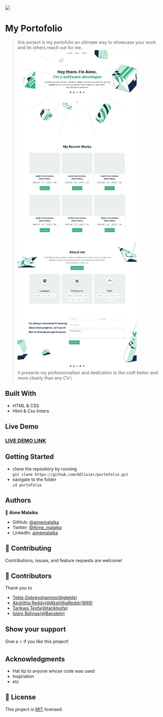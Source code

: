 ![](https://img.shields.io/badge/Microverse-blueviolet)


# My Portofolio
> this porject is my portofolio an ultimate way to showcase your work and let others reach out for me.\
![screenshot](./assets/images/ScreenShot.png)\
> It presents my professionalism and dedication to the craft better and more clearly than any CV.\


## Built With

- HTML & CSS
- Html & Css linters

## Live Demo

### [LIVE DEMO LINK](#)


## Getting Started
- clone the repository by running\
    `git clone https://github.com/GOlivier/portofolio.git`
- navigate to the folder\
    `cd portofolio`

## Authors

👤 **Aime Malaika**

- GitHub: [@aimemalaika](https://github.com/aimemalaika)
- Twitter: [@Aime_malaika](https://twitter.com/Aime_Malaika)
- LinkedIn: [aimemalaika](https://linkedin.com/in/aimemalaika)

## 🤝 Contributing

Contributions, issues, and feature requests are welcome!

## 🤝 Contributors

Thank you to

- [Tekle Gebreyohannes(@gtekle)](https://github.com/gtekle)
- [Akshitha Reddy(@AkshithaReddy1899)](https://github.com/AkshithaReddy1899)
- [Tarikwa Tesfa(@tariktesfa)](https://github.com/tariktesfa)
- [Islam Bahnas(@Banstein)](https://github.com/Banstein)

## Show your support

Give a ⭐️ if you like this project!

## Acknowledgments

- Hat tip to anyone whose code was used
- Inspiration
- etc

## 📝 License

This project is [MIT](./MIT.md) licensed.
